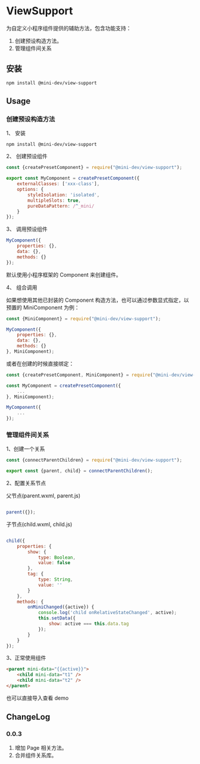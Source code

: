 # ViewSupport

为自定义小程序组件提供的辅助方法，包含功能支持：

1. 创建预设构造方法。
2. 管理组件间关系

## 安装

```shell script
npm install @mini-dev/view-support
```

## Usage

### 创建预设构造方法

1、 安装

```shell script
npm install @mini-dev/view-support
```

2、 创建预设组件

```javascript
const {createPresetComponent} = require("@mini-dev/view-support");

export const MyComponent = createPresetComponent({
    externalClasses: ['xxx-class'],
    options: {
        styleIsolation: 'isolated',
        multipleSlots: true,
        pureDataPattern: /^_mini/
    }
});
```

3、 调用预设组件

````javascript
MyComponent({
    properties: {},
    data: {},
    methods: {}
});
````

默认使用小程序框架的 Component 来创建组件。

4、 组合调用

如果想使用其他已封装的 Component 构造方法，也可以通过参数显式指定，以预置的 MiniComponent 为例：

```javascript
const {MiniComponent} = require("@mini-dev/view-support");

MyComponent({
    properties: {},
    data: {},
    methods: {}
}, MiniComponent);

```

或者在创建的时候直接绑定：

```javascript
const {createPresetComponent, MiniComponent} = require("@mini-dev/view-support");

const MyComponent = createPresetComponent({
    ...
}, MiniComponent);

MyComponent({
    ...
});

```

### 管理组件间关系

1、创建一个关系

```javascript
const {connectParentChildren} = require("@mini-dev/view-support");

export const {parent, child} = connectParentChildren();

```

2、配置关系节点

父节点(parent.wxml, parent.js)

```javascript

parent({});

```

子节点(child.wxml, child.js)

```javascript

child({
    properties: {
        show: {
            type: Boolean,
            value: false
        },
        tag: {
            type: String,
            value: ''
        }
    },
    methods: {
        onMiniChanged({active}) {
            console.log('child onRelativeStateChanged', active);
            this.setData({
                show: active === this.data.tag
            });
        }
    }
});

```

3、正常使用组件
```html
<parent mini-data="{{active}}">
    <child mini-data="t1" />
    <child mini-data="t2" />
</parent>
```
也可以直接导入查看 demo

## ChangeLog

### 0.0.3
1. 增加 Page 相关方法。
2. 合并组件关系库。